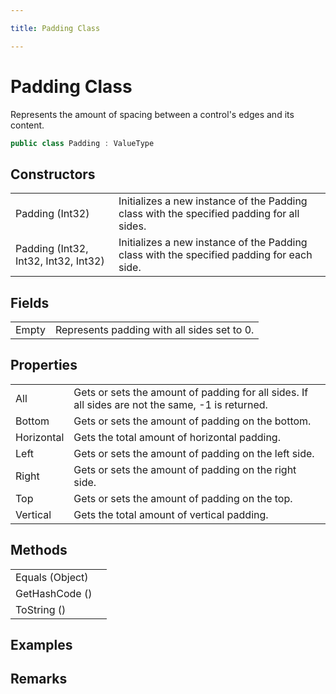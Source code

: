 ```yaml
---

title: Padding Class

---
```


# Padding Class

Represents the amount of spacing between a control's edges and its content.

```csharp
public class Padding : ValueType 
```

## Constructors

<table>
<tr><td>Padding (Int32)</td><td>Initializes a new instance of the Padding class with the specified padding for all sides.</td></tr>
<tr><td>Padding (Int32, Int32, Int32, Int32)</td><td>Initializes a new instance of the Padding class with the specified padding for each side.</td></tr>
</table>

## Fields

<table>
<tr><td>Empty</td><td>Represents padding with all sides set to 0.</td></tr>
</table>

## Properties

<table>
<tr><td>All</td><td>Gets or sets the amount of padding for all sides. If all sides are not the same, -1 is returned.</td></tr>
<tr><td>Bottom</td><td>Gets or sets the amount of padding on the bottom.</td></tr>
<tr><td>Horizontal</td><td>Gets the total amount of horizontal padding.</td></tr>
<tr><td>Left</td><td>Gets or sets the amount of padding on the left side.</td></tr>
<tr><td>Right</td><td>Gets or sets the amount of padding on the right side.</td></tr>
<tr><td>Top</td><td>Gets or sets the amount of padding on the top.</td></tr>
<tr><td>Vertical</td><td>Gets the total amount of vertical padding.</td></tr>
</table>

## Methods

<table>
<tr><td>Equals (Object)</td><td></td></tr>
<tr><td>GetHashCode ()</td><td></td></tr>
<tr><td>ToString ()</td><td></td></tr>
</table>

<!-- Only change content below this line, anything above this line will be lost when regenerated. -->

## Examples

## Remarks

